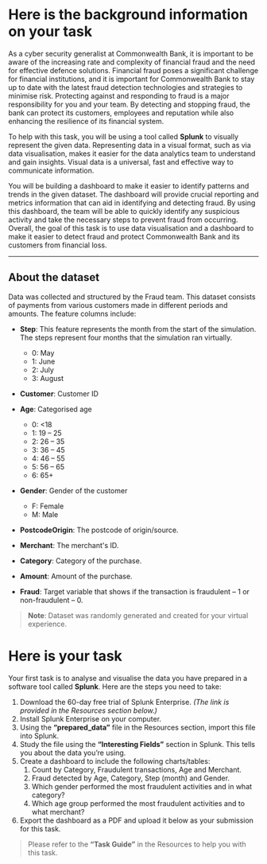 # Here is the background information on your task

As a cyber security generalist at Commonwealth Bank, it is important to be aware of the increasing rate and complexity of financial fraud and the need for effective defence solutions. Financial fraud poses a significant challenge for financial institutions, and it is important for Commonwealth Bank to stay up to date with the latest fraud detection technologies and strategies to minimise risk. Protecting against and responding to fraud is a major responsibility for you and your team. By detecting and stopping fraud, the bank can protect its customers, employees and reputation while also enhancing the resilience of its financial system.

To help with this task, you will be using a tool called **Splunk** to visually represent the given data. Representing data in a visual format, such as via data visualisation, makes it easier for the data analytics team to understand and gain insights. Visual data is a universal, fast and effective way to communicate information.

You will be building a dashboard to make it easier to identify patterns and trends in the given dataset. The dashboard will provide crucial reporting and metrics information that can aid in identifying and detecting fraud. By using this dashboard, the team will be able to quickly identify any suspicious activity and take the necessary steps to prevent fraud from occurring. Overall, the goal of this task is to use data visualisation and a dashboard to make it easier to detect fraud and protect Commonwealth Bank and its customers from financial loss.

---

## About the dataset

Data was collected and structured by the Fraud team. This dataset consists of payments from various customers made in different periods and amounts. The feature columns include:

- **Step**: This feature represents the month from the start of the simulation. The steps represent four months that the simulation ran virtually.
  - 0: May  
  - 1: June  
  - 2: July  
  - 3: August

- **Customer**: Customer ID  
- **Age**: Categorised age
  - 0: <18  
  - 1: 19 – 25  
  - 2: 26 – 35  
  - 3: 36 – 45  
  - 4: 46 – 55  
  - 5: 56 – 65  
  - 6: 65+

- **Gender**: Gender of the customer  
  - F: Female  
  - M: Male

- **PostcodeOrigin**: The postcode of origin/source.  
- **Merchant**: The merchant's ID.  
- **Category**: Category of the purchase.  
- **Amount**: Amount of the purchase.  
- **Fraud**: Target variable that shows if the transaction is fraudulent – 1 or non-fraudulent – 0.

> **Note**: Dataset was randomly generated and created for your virtual experience.


# Here is your task

Your first task is to analyse and visualise the data you have prepared in a software tool called **Splunk**. Here are the steps you need to take:

1. Download the 60-day free trial of Splunk Enterprise. *(The link is provided in the Resources section below.)*
2. Install Splunk Enterprise on your computer.
3. Using the **“prepared_data”** file in the Resources section, import this file into Splunk.
4. Study the file using the **“Interesting Fields”** section in Splunk. This tells you about the data you’re using.
5. Create a dashboard to include the following charts/tables:
   1. Count by Category, Fraudulent transactions, Age and Merchant.
   2. Fraud detected by Age, Category, Step (month) and Gender.
   3. Which gender performed the most fraudulent activities and in what category?
   4. Which age group performed the most fraudulent activities and to what merchant?
6. Export the dashboard as a PDF and upload it below as your submission for this task.

> Please refer to the **“Task Guide”** in the Resources to help you with this task.
